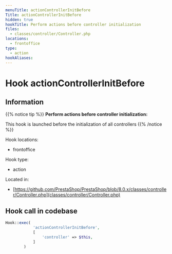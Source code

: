 ```yaml
---
menuTitle: actionControllerInitBefore
Title: actionControllerInitBefore
hidden: true
hookTitle: Perform actions before controller initialization
files:
  - classes/controller/Controller.php
locations:
  - frontoffice
type:
  - action
hookAliases:
---
```


# Hook actionControllerInitBefore

## Information

{{% notice tip %}}
**Perform actions before controller initialization:** 

This hook is launched before the initialization of all controllers
{{% /notice %}}

Hook locations: 
  - frontoffice

Hook type: 
  - action

Located in: 
  - [https://github.com/PrestaShop/PrestaShop/blob/8.0.x/classes/controller/Controller.php](classes/controller/Controller.php)

## Hook call in codebase

```php
Hook::exec(
            'actionControllerInitBefore',
            [
                'controller' => $this,
            ]
        )
```